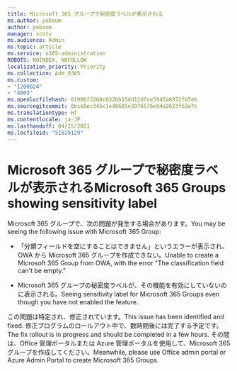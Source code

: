 ```yaml
---
title: Microsoft 365 グループで秘密度ラベルが表示される
ms.author: pebaum
author: pebaum
manager: scotv
ms.audience: Admin
ms.topic: article
ms.service: o365-administration
ROBOTS: NOINDEX, NOFOLLOW
localization_priority: Priority
ms.collection: Adm_O365
ms.custom:
- "1200024"
- "4803"
ms.openlocfilehash: 81906f5260c032bb15dd12dfce5945a8972fb5eb
ms.sourcegitcommit: 8bc60ec34bc1e40685e3976576e04a2623f63a7c
ms.translationtype: HT
ms.contentlocale: ja-JP
ms.lasthandoff: 04/15/2021
ms.locfileid: "51829129"
---
```

# <a name="microsoft-365-groups-showing-sensitivity-label"></a><span data-ttu-id="30c54-102">Microsoft 365 グループで秘密度ラベルが表示される</span><span class="sxs-lookup"><span data-stu-id="30c54-102">Microsoft 365 Groups showing sensitivity label</span></span>

<span data-ttu-id="30c54-103">Microsoft 365 グループで、次の問題が発生する場合があります。</span><span class="sxs-lookup"><span data-stu-id="30c54-103">You may be seeing the following issue with Microsoft 365 Group:</span></span>

- <span data-ttu-id="30c54-104">「分類フィールドを空にすることはできません」というエラーが表示され、OWA から Microsoft 365 グループを作成できない。</span><span class="sxs-lookup"><span data-stu-id="30c54-104">Unable to create a Microsoft 365 Group from OWA, with the error "The classification field can't be empty."</span></span>

- <span data-ttu-id="30c54-105">Microsoft 365 グループの秘密度ラベルが、その機能を有効にしていないのに表示される。</span><span class="sxs-lookup"><span data-stu-id="30c54-105">Seeing sensitivity label for Microsoft 365 Groups even though you have not enabled the feature.</span></span>

<span data-ttu-id="30c54-106">この問題は特定され、修正されています。</span><span class="sxs-lookup"><span data-stu-id="30c54-106">This issue has been identified and fixed.</span></span> <span data-ttu-id="30c54-107">修正プログラムのロールアウト中で、数時間後には完了する予定です。</span><span class="sxs-lookup"><span data-stu-id="30c54-107">The fix rollout is in progress and should be completed in a few hours.</span></span> <span data-ttu-id="30c54-108">その間は、Office 管理ポータルまたは Azure 管理ポータルを使用して、Microsoft 365 グループを作成してください。</span><span class="sxs-lookup"><span data-stu-id="30c54-108">Meanwhile, please use Office admin portal or Azure Admin Portal to create Microsoft 365 Groups.</span></span>  
